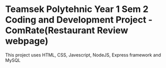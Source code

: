 # Teamsek Polytehnic Year 1 Sem 2 Coding and Development Project - ComRate(Restaurant Review webpage)
This project uses HTML, CSS, Javescript, NodeJS, Express framework and MySQL
